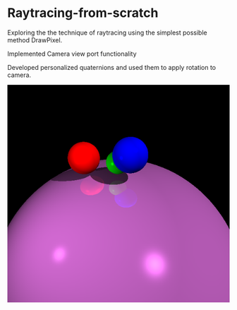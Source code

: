 # Raytracing-from-scratch

Exploring the the technique of raytracing using the simplest possible method DrawPixel.

Implemented Camera view port functionality

Developed personalized quaternions and used them to apply rotation to camera.

![Image 0](https://github.com/iamnexxed/Raytracing-from-scratch/blob/main/images/RT1.png)
